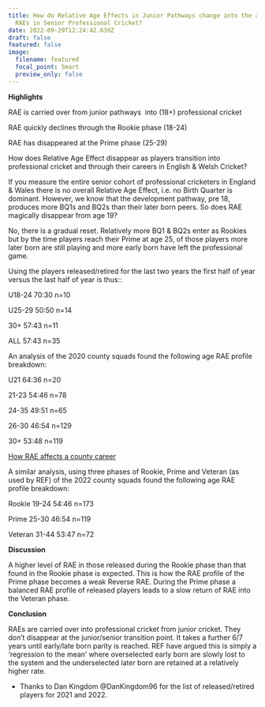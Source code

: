 ```yaml
---
title: How do Relative Age Effects in Junior Pathways change into the absence of
  RAEs in Senior Professional Cricket?
date: 2022-09-29T12:24:42.639Z
draft: false
featured: false
image:
  filename: featured
  focal_point: Smart
  preview_only: false
---
```

**Highlights**

RAE is carried over from junior pathways  into (18+) professional cricket

RAE quickly declines through the Rookie phase (18-24)

RAE has disappeared at the Prime phase (25-29)



How does Relative Age Effect disappear as players transition into professional cricket and through their careers in English & Welsh Cricket?



If you measure the entire senior cohort of professional cricketers in England & Wales there is no overall Relative Age Effect, i.e. no Birth Quarter is dominant. However, we know that the development pathway, pre 18, produces more BQ1s and BQ2s than their later born peers. So does RAE magically disappear from age 19?



No, there is a gradual reset. Relatively more BQ1 & BQ2s enter as Rookies but by the time players reach their Prime at age 25, of those players more later born are still playing and more early born have left the professional game.



Using the players released/retired for the last two years the first half of year versus the last half of year is thus::



U18-24 70:30 n=10

U25-29 50:50 n=14

30+ 57:43 n=11

ALL 57:43 n=35



An analysis of the 2020 county squads found the following age RAE profile breakdown:



U21 64:36 n=20

21-23 54:46 n=78

24-35 49:51 n=65

26-30 46:54 n=129

30+ 53:48 n=119[](<https://onemoresummer.co.uk/post/how-rae-affects-a-county-career/>)

[How RAE affects a county career](<https://onemoresummer.co.uk/post/how-rae-affects-a-county-career/>)



A similar analysis, using three phases of Rookie, Prime and Veteran (as used by REF) of the 2022 county squads found the following age RAE profile breakdown:



Rookie 19-24 54:46 n=173

Prime 25-30 46:54 n=119

Veteran 31-44 53:47 n=72



**Discussion**

A higher level of RAE in those released during the Rookie phase than that found in the Rookie phase is expected. This is how the RAE profile of the Prime phase becomes a weak Reverse RAE. During the Prime phase a balanced RAE profile of released players leads to a slow return of RAE into the Veteran phase. 



**Conclusion**

RAEs are carried over into professional cricket from junior cricket. They don’t disappear at the junior/senior transition point. It takes a further 6/7 years until early/late born parity is reached. REF have argued this is simply a ‘regression to the mean’ where overselected early born are slowly lost to the system and the underselected later born are retained at a relatively higher rate.



* Thanks to Dan Kingdom @DanKingdom96 for the list of released/retired players for 2021 and 2022.